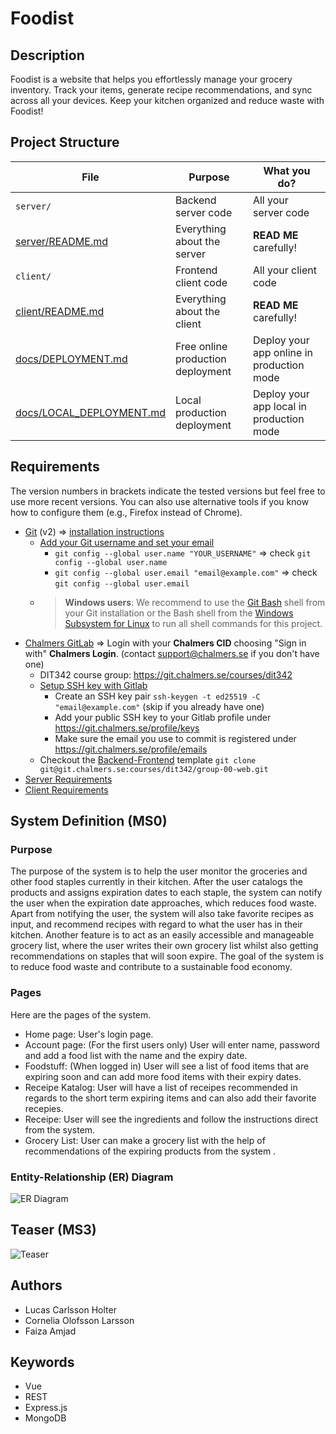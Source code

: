 # Foodist

## Description

Foodist is a website that helps you effortlessly manage your grocery inventory. Track your items, generate recipe recommendations, and sync across all your devices. Keep your kitchen organized and reduce waste with Foodist!

## Project Structure

| File        | Purpose           | What you do?  |
| ------------- | ------------- | ----- |
| `server/` | Backend server code | All your server code |
| [server/README.md](server/README.md) | Everything about the server | **READ ME** carefully! |
| `client/` | Frontend client code | All your client code |
| [client/README.md](client/README.md) | Everything about the client | **READ ME** carefully! |
| [docs/DEPLOYMENT.md](docs/DEPLOYMENT.md) | Free online production deployment | Deploy your app online in production mode |
| [docs/LOCAL_DEPLOYMENT.md](docs/LOCAL_DEPLOYMENT.md) | Local production deployment | Deploy your app local in production mode |

## Requirements

The version numbers in brackets indicate the tested versions but feel free to use more recent versions.
You can also use alternative tools if you know how to configure them (e.g., Firefox instead of Chrome).

* [Git](https://git-scm.com/) (v2) => [installation instructions](https://www.atlassian.com/git/tutorials/install-git)
  * [Add your Git username and set your email](https://docs.gitlab.com/ce/gitlab-basics/start-using-git.html#add-your-git-username-and-set-your-email)
    * `git config --global user.name "YOUR_USERNAME"` => check `git config --global user.name`
    * `git config --global user.email "email@example.com"` => check `git config --global user.email`
  * > **Windows users**: We recommend to use the [Git Bash](https://www.atlassian.com/git/tutorials/git-bash) shell from your Git installation or the Bash shell from the [Windows Subsystem for Linux](https://docs.microsoft.com/en-us/windows/wsl/install-win10) to run all shell commands for this project.
* [Chalmers GitLab](https://git.chalmers.se/) => Login with your **Chalmers CID** choosing "Sign in with" **Chalmers Login**. (contact [support@chalmers.se](mailto:support@chalmers.se) if you don't have one)
  * DIT342 course group: https://git.chalmers.se/courses/dit342
  * [Setup SSH key with Gitlab](https://docs.gitlab.com/ee/ssh/)
    * Create an SSH key pair `ssh-keygen -t ed25519 -C "email@example.com"` (skip if you already have one)
    * Add your public SSH key to your Gitlab profile under https://git.chalmers.se/profile/keys
    * Make sure the email you use to commit is registered under https://git.chalmers.se/profile/emails
  * Checkout the [Backend-Frontend](https://git.chalmers.se/courses/dit342/group-00-web) template `git clone git@git.chalmers.se:courses/dit342/group-00-web.git`
* [Server Requirements](./server/README.md#Requirements)
* [Client Requirements](./client/README.md#Requirements)

## System Definition (MS0)

### Purpose

The purpose of the system is to help the user monitor the groceries and other food staples currently in their kitchen. After the user catalogs the products and assigns expiration dates to each staple, the system can notify the user when the expiration date approaches, which reduces food waste. Apart from notifying the user, the system will also take favorite recipes as input, and recommend recipes with regard to what the user has in their kitchen. Another feature is to act as an easily accessible and manageable grocery list, where the user writes their own grocery list whilst also getting recommendations on staples that will soon expire. The goal of the system is to reduce food waste and contribute to a sustainable food economy. 

### Pages

Here are the pages of the system.
* Home page: User's login page. 
* Account page: (For the first users only) User will enter name, password and add a food list with the name and the expiry date.
* Foodstuff: (When logged in) User will see a list of food items that are expiring soon and can add more food items with their expiry dates.
* Receipe Katalog: User will have a list of receipes recommended in regards to the short term expiring items and can also add their favorite recepies.
* Receipe: User will see the ingredients and follow the instructions direct from the system.
* Grocery List: User can make a grocery list with the help of recommendations of the expiring products from the system .

### Entity-Relationship (ER) Diagram

![ER Diagram](./images/er_diagram.png)

## Teaser (MS3)

![Teaser](./images/teaser.png)

## Authors
- Lucas Carlsson Holter <!-- x -->
- Cornelia Olofsson Larsson <!-- x -->
- Faiza Amjad

## Keywords
<!-- Keywords -->
- Vue
- REST
- Express.js
- MongoDB
<!-- /Keywords -->
